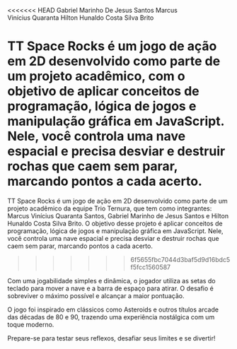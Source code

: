 <<<<<<< HEAD
Gabriel Marinho De Jesus Santos
Marcus Vinícius Quaranta
Hilton Hunaldo Costa Silva Brito

TT Space Rocks é um jogo de ação em 2D desenvolvido como parte de um projeto acadêmico, com o objetivo de aplicar conceitos de programação, lógica de jogos e manipulação gráfica em JavaScript. Nele, você controla uma nave espacial e precisa desviar e destruir rochas que caem sem parar, marcando pontos a cada acerto.
=======
TT Space Rocks é um jogo de ação em 2D desenvolvido como parte de um projeto acadêmico da equipe Trio Ternura, que tem como integrantes: Marcus Vinícius Quaranta Santos, Gabriel Marinho de Jesus Santos e Hilton Hunaldo Costa Silva Brito. O objetivo desse projeto é aplicar conceitos de programação, lógica de jogos e manipulação gráfica em JavaScript. Nele, você controla uma nave espacial e precisa desviar e destruir rochas que caem sem parar, marcando pontos a cada acerto.
>>>>>>> 6f5655fbc7044d3baf5d9d16bdc5f5fcc1560587

Com uma jogabilidade simples e dinâmica, o jogador utiliza as setas do teclado para mover a nave e a barra de espaço para atirar. O desafio é sobreviver o máximo possível e alcançar a maior pontuação.

O jogo foi inspirado em clássicos como Asteroids e outros títulos arcade das décadas de 80 e 90, trazendo uma experiência nostálgica com um toque moderno.

Prepare-se para testar seus reflexos, desafiar seus limites e se divertir!
